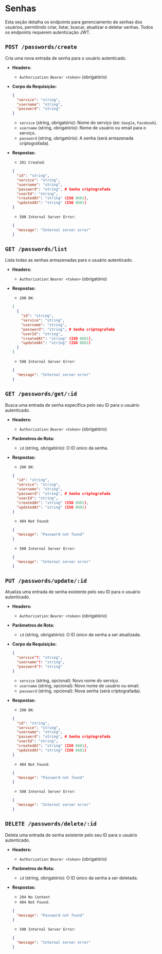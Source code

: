 # Senhas

Esta seção detalha os endpoints para gerenciamento de senhas dos usuários, permitindo criar, listar, buscar, atualizar e deletar senhas. Todos os endpoints requerem autenticação JWT.

## `POST /passwords/create`

Cria uma nova entrada de senha para o usuário autenticado.

- **Headers:**
  *   `Authorization`: `Bearer <token>` (obrigatório)

- **Corpo da Requisição:**
  ```json
  {
    "service": "string",
    "username": "string",
    "password": "string"
  }
  ```
  *   `service` (string, obrigatório): Nome do serviço (ex: `Google`, `Facebook`).
  *   `username` (string, obrigatório): Nome de usuário ou email para o serviço.
  *   `password` (string, obrigatório): A senha (será armazenada criptografada).

- **Respostas:**
  *   `201 Created`:
    ```json
    {
      "id": "string",
      "service": "string",
      "username": "string",
      "password": "string", # Senha criptografada
      "userId": "string",
      "createdAt": "string" (ISO 8601),
      "updatedAt": "string" (ISO 8601)
    }
    ```
  *   `500 Internal Server Error`:
    ```json
    {
      "message": "Internal server error"
    }
    ```

## `GET /passwords/list`

Lista todas as senhas armazenadas para o usuário autenticado.

- **Headers:**
  *   `Authorization`: `Bearer <token>` (obrigatório)

- **Respostas:**
  *   `200 OK`:
    ```json
    [
      {
        "id": "string",
        "service": "string",
        "username": "string",
        "password": "string", # Senha criptografada
        "userId": "string",
        "createdAt": "string" (ISO 8601),
        "updatedAt": "string" (ISO 8601)
      }
    ]
    ```
  *   `500 Internal Server Error`:
    ```json
    {
      "message": "Internal server error"
    }
    ```

## `GET /passwords/get/:id`

Busca uma entrada de senha específica pelo seu ID para o usuário autenticado.

- **Headers:**
  *   `Authorization`: `Bearer <token>` (obrigatório)

- **Parâmetros de Rota:**
  *   `id` (string, obrigatório): O ID único da senha.

- **Respostas:**
  *   `200 OK`:
    ```json
    {
      "id": "string",
      "service": "string",
      "username": "string",
      "password": "string", # Senha criptografada
      "userId": "string",
      "createdAt": "string" (ISO 8601),
      "updatedAt": "string" (ISO 8601)
    }
    ```
  *   `404 Not Found`:
    ```json
    {
      "message": "Password not found"
    }
    ```
  *   `500 Internal Server Error`:
    ```json
    {
      "message": "Internal server error"
    }
    ```

## `PUT /passwords/update/:id`

Atualiza uma entrada de senha existente pelo seu ID para o usuário autenticado.

- **Headers:**
  *   `Authorization`: `Bearer <token>` (obrigatório)

- **Parâmetros de Rota:**
  *   `id` (string, obrigatório): O ID único da senha a ser atualizada.

- **Corpo da Requisição:**
  ```json
  {
    "service"?: "string",
    "username"?: "string",
    "password"?: "string"
  }
  ```
  *   `service` (string, opcional): Novo nome do serviço.
  *   `username` (string, opcional): Novo nome de usuário ou email.
  *   `password` (string, opcional): Nova senha (será criptografada).

- **Respostas:**
  *   `200 OK`:
    ```json
    {
      "id": "string",
      "service": "string",
      "username": "string",
      "password": "string", # Senha criptografada
      "userId": "string",
      "createdAt": "string" (ISO 8601),
      "updatedAt": "string" (ISO 8601)
    }
    ```
  *   `404 Not Found`:
    ```json
    {
      "message": "Password not found"
    }
    ```
  *   `500 Internal Server Error`:
    ```json
    {
      "message": "Internal server error"
    }
    ```

## `DELETE /passwords/delete/:id`

Deleta uma entrada de senha existente pelo seu ID para o usuário autenticado.

- **Headers:**
  *   `Authorization`: `Bearer <token>` (obrigatório)

- **Parâmetros de Rota:**
  *   `id` (string, obrigatório): O ID único da senha a ser deletada.

- **Respostas:**
  *   `204 No Content`
  *   `404 Not Found`:
    ```json
    {
      "message": "Password not found"
    }
    ```
  *   `500 Internal Server Error`:
    ```json
    {
      "message": "Internal server error"
    }
    ```